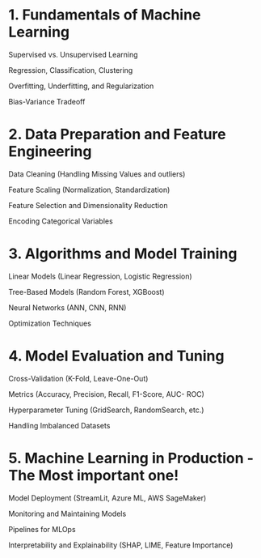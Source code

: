 # 1. Fundamentals of Machine Learning

Supervised vs. Unsupervised Learning

Regression, Classification, Clustering

Overfitting, Underfitting, and Regularization

Bias-Variance Tradeoff


# 2. Data Preparation and Feature Engineering

Data Cleaning (Handling Missing Values and outliers)

Feature Scaling (Normalization, Standardization)

Feature Selection and Dimensionality Reduction

Encoding Categorical Variables


# 3. Algorithms and Model Training

Linear Models (Linear Regression, Logistic Regression)

Tree-Based Models (Random Forest, XGBoost)

Neural Networks (ANN, CNN, RNN)

Optimization Techniques


# 4. Model Evaluation and Tuning

Cross-Validation (K-Fold, Leave-One-Out)

Metrics (Accuracy, Precision, Recall, F1-Score, AUC- ROC)

Hyperparameter Tuning (GridSearch, RandomSearch, etc.)

Handling Imbalanced Datasets


# 5. Machine Learning in Production - The Most important one!

Model Deployment (StreamLit, Azure ML, AWS SageMaker)

Monitoring and Maintaining Models

Pipelines for MLOps

Interpretability and Explainability (SHAP, LIME, Feature Importance)
